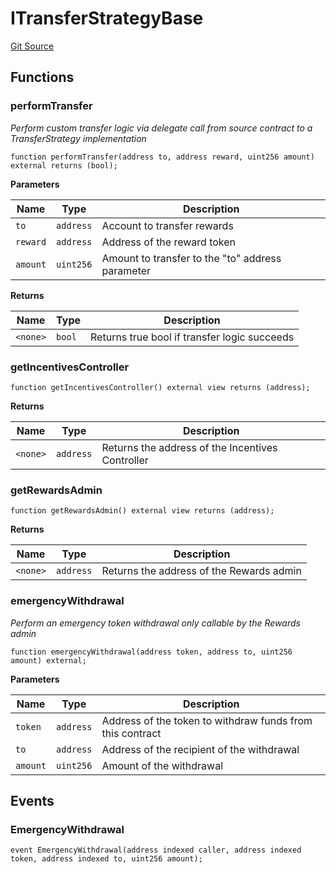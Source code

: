 # ITransferStrategyBase
[Git Source](https://github.com/Level-Money/contracts/blob/7fc97def4c32b2c55e844838ecbb532dceb8179d/src/interfaces/aave/ITransferStrategyBase.sol)


## Functions
### performTransfer

*Perform custom transfer logic via delegate call from source contract to a TransferStrategy implementation*


```solidity
function performTransfer(address to, address reward, uint256 amount) external returns (bool);
```
**Parameters**

|Name|Type|Description|
|----|----|-----------|
|`to`|`address`|Account to transfer rewards|
|`reward`|`address`|Address of the reward token|
|`amount`|`uint256`|Amount to transfer to the "to" address parameter|

**Returns**

|Name|Type|Description|
|----|----|-----------|
|`<none>`|`bool`|Returns true bool if transfer logic succeeds|


### getIncentivesController


```solidity
function getIncentivesController() external view returns (address);
```
**Returns**

|Name|Type|Description|
|----|----|-----------|
|`<none>`|`address`|Returns the address of the Incentives Controller|


### getRewardsAdmin


```solidity
function getRewardsAdmin() external view returns (address);
```
**Returns**

|Name|Type|Description|
|----|----|-----------|
|`<none>`|`address`|Returns the address of the Rewards admin|


### emergencyWithdrawal

*Perform an emergency token withdrawal only callable by the Rewards admin*


```solidity
function emergencyWithdrawal(address token, address to, uint256 amount) external;
```
**Parameters**

|Name|Type|Description|
|----|----|-----------|
|`token`|`address`|Address of the token to withdraw funds from this contract|
|`to`|`address`|Address of the recipient of the withdrawal|
|`amount`|`uint256`|Amount of the withdrawal|


## Events
### EmergencyWithdrawal

```solidity
event EmergencyWithdrawal(address indexed caller, address indexed token, address indexed to, uint256 amount);
```


